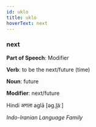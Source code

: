 ```yaml
---
id: uklo
title: uklo
hoverText: next
---
```


### next

**Part of Speech**: Modifier

**Verb**: to be the next/future (time)

**Noun**: future

**Modifier**: next/future

Hindi अगला aglā [əɡ.l̪äː]

*Indo-Iranian Language Family*